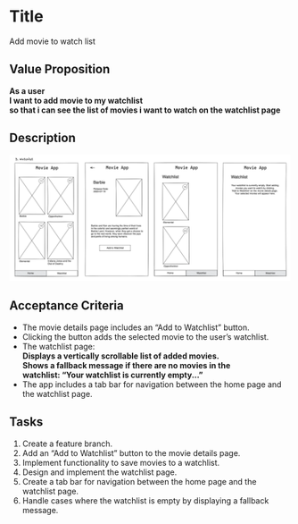 # Title
Add movie to watch list

## Value Proposition

**As a user**<br>
**I want to add movie to my watchlist**<br>
**so that i can see the list of movies i want to watch on the watchlist page** <br>

## Description

![wireframe](./assets/scribble-watchlist.png)

## Acceptance Criteria
- The movie details page includes an “Add to Watchlist” button.
- Clicking the button adds the selected movie to the user’s watchlist.
- The watchlist page:<br>
**Displays a vertically scrollable list of added movies.<br>
Shows a fallback message if there are no movies in the <br>watchlist: “Your watchlist is currently empty...”**
- The app includes a tab bar for navigation between the home page and the watchlist page.

## Tasks
1. Create a feature branch.
2. Add an “Add to Watchlist” button to the movie details page.
3. Implement functionality to save movies to a watchlist.
4. Design and implement the watchlist page.
5. Create a tab bar for navigation between the home page and the watchlist page.
6. Handle cases where the watchlist is empty by displaying a fallback message.
